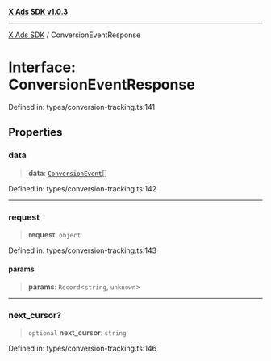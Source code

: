 [**X Ads SDK v1.0.3**](../README.md)

***

[X Ads SDK](../globals.md) / ConversionEventResponse

# Interface: ConversionEventResponse

Defined in: types/conversion-tracking.ts:141

## Properties

### data

> **data**: [`ConversionEvent`](ConversionEvent.md)[]

Defined in: types/conversion-tracking.ts:142

***

### request

> **request**: `object`

Defined in: types/conversion-tracking.ts:143

#### params

> **params**: `Record`\<`string`, `unknown`\>

***

### next\_cursor?

> `optional` **next\_cursor**: `string`

Defined in: types/conversion-tracking.ts:146

